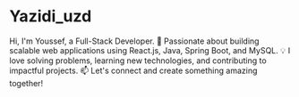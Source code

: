 # Yazidi_uzd
Hi, I'm Youssef, a Full-Stack Developer. 🚀 Passionate about building scalable web applications using React.js, Java, Spring Boot, and MySQL. 💡 I love solving problems, learning new technologies, and contributing to impactful projects. 📫 Let's connect and create something amazing together!
